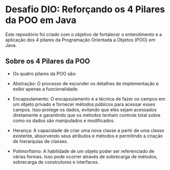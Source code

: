 # Desafio DIO: Reforçando os 4 Pilares da POO em Java

Este repositório foi criado com o objetivo de fortalecer o entendimento e a aplicação dos 4 pilares da Programação Orientada a Objetos (POO) em Java.

## Sobre os 4 Pilares da POO

- Os quatro pilares da POO são:

- Abstração: O processo de esconder os detalhes de implementação e exibir apenas a funcionalidade.
- Encapsulamento: O encapsulamento é a técnica de fazer os campos em um objeto privado e fornecer métodos públicos para acessar esses campos. Isso protege os dados, evitando que eles sejam acessados diretamente e garantindo que os métodos tenham controle total sobre como os dados são manipulados e modificados.
- Herança: A capacidade de criar uma nova classe a partir de uma classe existente, absorvendo seus atributos e métodos e permitindo a criação de hierarquias de classes.
- Polimorfismo: A habilidade de um objeto poder ser referenciado de várias formas. Isso pode ocorrer através de sobrecarga de métodos, sobrecarga de construtores e interfaces.
  
